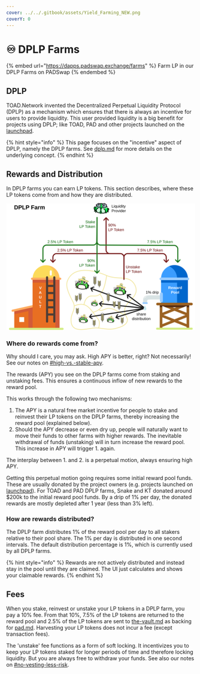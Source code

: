 ```yaml
---
cover: ../../.gitbook/assets/Yield_Farming_NEW.png
coverY: 0
---
```


# ♾ DPLP Farms

{% embed url="https://dapps.padswap.exchange/farms" %}
Farm LP in our DPLP Farms on PADSwap
{% endembed %}

## DPLP

TOAD.Network invented the Decentralized Perpetual Liquidity Protocol (DPLP) as a mechanism which ensures that there is always an incentive for users to provide liquidity. This user provided liquidity is a big benefit for projects using DPLP; like TOAD, PAD and other projects launched on the [launchpad](../launchpad/ "mention").

{% hint style="info" %}
This page focuses on the "incentive" aspect of DPLP, namely the DPLP farms. See [dplp.md](../../fundamentals/dplp.md "mention") for more details on the underlying concept.
{% endhint %}

## Rewards and Distribution

In DPLP farms you can earn LP tokens. This section describes, where these LP tokens come from and how they are distributed.

![Stake, unstake and reward distribution in DPLP farms](../../.gitbook/assets/dplp-farm.svg)

### Where do rewards come from?

Why should I care, you may ask. High APY is better, right? Not necessarily! See our notes on [#high-vs.-stable-apy](./#high-vs.-stable-apy "mention").

The rewards (APY) you see on the DPLP farms come from staking and unstaking fees. This ensures a continuous inflow of new rewards to the reward pool.

This works through the following two mechanisms:

1. The APY is a natural free market incentive for people to stake and reinvest their LP tokens on the DPLP farms, thereby increasing the reward pool (explained below).
2. Should the APY decrease or even dry up, people will naturally want to move their funds to other farms with higher rewards. The inevitable withdrawal of funds (unstaking) will in turn increase the reward pool. This increase in APY will trigger 1. again.

The interplay between 1. and 2. is a perpetual motion, always ensuring high APY.

Getting this perpetual motion going requires some initial reward pool funds. These are usually donated by the project owners (e.g. projects launched on [launchpad](../launchpad/ "mention")). For TOAD and PAD DPLP farms, Snake and KT donated around $200k to the initial reward pool funds. By a drip of 1% per day, the donated rewards are mostly depleted after 1 year (less than 3% left).

### How are rewards distributed?

The DPLP farm distributes 1% of the reward pool per day to all stakers relative to their pool share. The 1% per day is distributed in one second intervals. The default distribution percentage is 1%, which is currently used by all DPLP farms.

{% hint style="info" %}
Rewards are not actively distributed and instead stay in the pool until they are claimed. The UI just calculates and shows your claimable rewards.
{% endhint %}

## Fees

When you stake, reinvest or unstake your LP tokens in a DPLP farm, you pay a 10% fee. From that 10%, 7.5% of the LP tokens are returned to the reward pool and 2.5% of the LP tokens are sent to [the-vault.md](../../fundamentals/the-vault.md "mention") as backing for [pad.md](../../fundamentals/tokens/pad.md "mention"). Harvesting your LP tokens does not incur a fee (except transaction fees).

The 'unstake' fee functions as a form of soft locking. It incentivizes you to keep your LP tokens staked for longer periods of time and therefore locking liquidity. But you are always free to withdraw your funds. See also our notes on [#no-vesting-less-risk](./#no-vesting-less-risk "mention").
